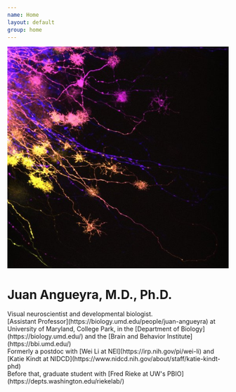 ```yaml
---
name: Home
layout: default
group: home
---
```


<img src="/static/img/hcBloom.jpg" class="img-responsive center-block" alt="A bloom of horizontal cells in the zebrafish retina"/>

<h1 class="text-center">Juan Angueyra, M.D., Ph.D.</h1>

<p class="lead text-justify">
Visual neuroscientist and developmental biologist.<br/>
[Assistant Professor](https://biology.umd.edu/people/juan-angueyra) at University of Maryland, College Park, in the [Department of Biology](https://biology.umd.edu/) and the [Brain and Behavior Institute](https://bbi.umd.edu/) <br/>
Formerly a postdoc with [Wei Li at NEI](https://irp.nih.gov/pi/wei-li) and [Katie Kindt at NIDCD](https://www.nidcd.nih.gov/about/staff/katie-kindt-phd) <br/>
Before that, graduate student with [Fred Rieke at UW's PBIO](https://depts.washington.edu/riekelab/)

</p>
